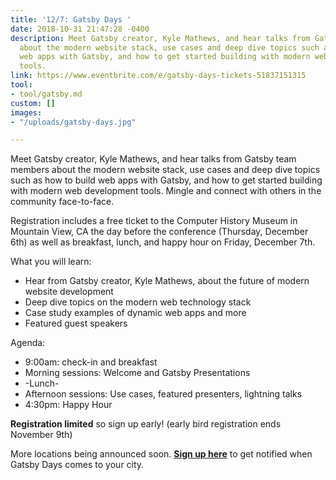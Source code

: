 ```yaml
---
title: '12/7: Gatsby Days '
date: 2018-10-31 21:47:28 -0400
description: Meet Gatsby creator, Kyle Mathews, and hear talks from Gatsby team members
  about the modern website stack, use cases and deep dive topics such as how to build
  web apps with Gatsby, and how to get started building with modern web development
  tools.
link: https://www.eventbrite.com/e/gatsby-days-tickets-51837151315
tool:
- tool/gatsby.md
custom: []
images:
- "/uploads/gatsby-days.jpg"

---
```

Meet Gatsby creator, Kyle Mathews, and hear talks from Gatsby team members about the modern website stack, use cases and deep dive topics such as how to build web apps with Gatsby, and how to get started building with modern web development tools. Mingle and connect with others in the community face-to-face.

Registration includes a free ticket to the Computer History Museum in Mountain View, CA the day before the conference (Thursday, December 6th) as well as breakfast, lunch, and happy hour on Friday, December 7th.

What you will learn:

* Hear from Gatsby creator, Kyle Mathews, about the future of modern website development
* Deep dive topics on the modern web technology stack
* Case study examples of dynamic web apps and more
* Featured guest speakers

Agenda:

* 9:00am: check-in and breakfast
* Morning sessions: Welcome and Gatsby Presentations
* -Lunch-
* Afternoon sessions: Use cases, featured presenters, lightning talks
* 4:30pm: Happy Hour

**Registration limited** so sign up early! (early bird registration ends November 9th)

More locations being announced soon. [**Sign up here**](https://www.gatsbyjs.com/gatsby-days-signup/ "Gatsby Days- cast your vote!") to get notified when Gatsby Days comes to your city.